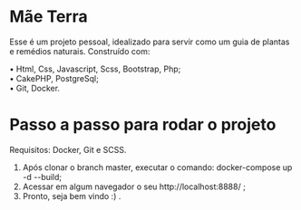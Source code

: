 # Mãe Terra

Esse é um projeto pessoal, idealizado para servir como um guia de plantas e remédios naturais. Construído com:

• Html, Css, Javascript, Scss, Bootstrap, Php;
<br>
• CakePHP, PostgreSql;
<br>
• Git, Docker.


# Passo a passo para rodar o projeto

Requisitos: Docker, Git e SCSS.

1. Após clonar o branch master, executar o comando: docker-compose up -d --build;
2. Acessar em algum navegador o seu http://localhost:8888/ ;
3. Pronto, seja bem vindo :) .

